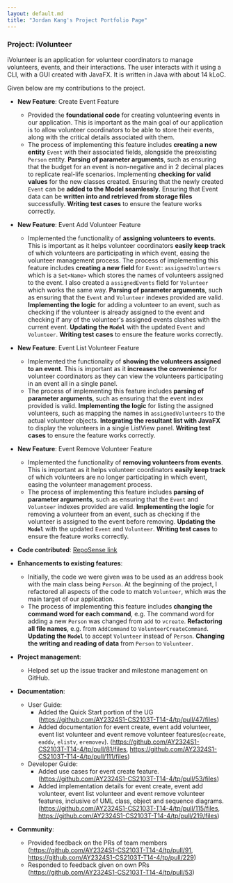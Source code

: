 ```yaml
---
layout: default.md
title: "Jordan Kang's Project Portfolio Page"
---
```


### Project: iVolunteer

iVolunteer is an application for volunteer coordinators to manage volunteers, events, and their interactions. The user interacts with it using a CLI, with a GUI created with JavaFX. It is written in Java with about 14 kLoC.

Given below are my contributions to the project.

* **New Feature**: Create Event Feature
  * Provided the **foundational code** for creating volunteering events in our application. This is important as the main goal of our application is to allow volunteer coordinators to be able to store their events, along with the critical details associated with them.
  * The process of implementing this feature includes 
    **creating a new entity** `Event` with their associated fields, alongside the preexisting `Person` entity.
    **Parsing of parameter arguments**, such as ensuring that the budget for an event is non-negative and in 2 decimal places to replicate real-life scenarios.
    Implementing **checking for valid values** for the new classes created.
    Ensuring that the newly created `Event` can be **added to the Model seamlessly**.
    Ensuring that Event data can be **written into and retrieved from storage files** successfully.
    **Writing test cases** to ensure the feature works correctly.

* **New Feature**: Event Add Volunteer Feature
  * Implemented the functionality of **assigning volunteers to events**. This is important as it helps volunteer coordinators **easily keep track** of which volunteers are participating in which event, easing the volunteer management process.
  The process of implementing this feature includes
    **creating a new field** for `Event`: `assignedVolunteers` which is a `Set<Name>` which stores the names of volunteers assigned to the event. I also created a `assignedEvents` field for `Volunteer` which works the same way.
    **Parsing of parameter arguments**, such as ensuring that the `Event` and `Volunteer` indexes provided are valid.
    **Implementing the logic** for adding a volunteer to an event, such as checking if the volunteer is already assigned to the event and checking if any of the volunteer's assigned events clashes with the current event.
    **Updating the `Model`** with the updated `Event` and `Volunteer`.
    **Writing test cases** to ensure the feature works correctly.

* **New Feature**: Event List Volunteer Feature
  * Implemented the functionality of **showing the volunteers assigned to an event**. This is important as it **increases the convenience** for volunteer coordinators as they can view the volunteers participating in an event all in a single panel.
  * The process of implementing this feature includes
    **parsing of parameter arguments**, such as ensuring that the event index provided is valid.
    **Implementing the logic** for listing the assigned volunteers, such as mapping the names in `assignedVolunteers` to the actual volunteer objects.
    **Integrating the resultant list with JavaFX** to display the volunteers in a single ListView panel.
    **Writing test cases** to ensure the feature works correctly.

* **New Feature**: Event Remove Volunteer Feature
  * Implemented the functionality of **removing volunteers from events**. This is important as it helps volunteer coordinators **easily keep track** of which volunteers are no longer participating in which event, easing the volunteer management process.
  * The process of implementing this feature includes
    **parsing of parameter arguments**, such as ensuring that the `Event` and `Volunteer` indexes provided are valid.
    **Implementing the logic** for removing a volunteer from an event, such as checking if the volunteer is assigned to the event before removing.
    **Updating the `Model`** with the updated `Event` and `Volunteer`.
    **Writing test cases** to ensure the feature works correctly.

* **Code contributed**: [RepoSense link](https://nus-cs2103-ay2324s1.github.io/tp-dashboard/?search=jordankanghm&breakdown=true)

* **Enhancements to existing features**:
  * Initially, the code we were given was to be used as an address book with the main class being `Person`. At the beginning of the project, I refactored all aspects of the code to match `Volunteer`, which was the main target of our application.
  * The process of implementing this feature includes
    **changing the command word for each command**, e.g. The command word for adding a new `Person` was changed from `add` to `vcreate`.
    **Refactoring all file names**, e.g. from `AddCommand` to `VolunteerCreateCommand`.
    **Updating the `Model`** to accept `Volunteer` instead of `Person`.
    **Changing the writing and reading of data** from `Person` to `Volunteer`.

* **Project management**:
  * Helped set up the issue tracker and milestone management on GitHub.

* **Documentation**:
    * User Guide:
      * Added the Quick Start portion of the UG (https://github.com/AY2324S1-CS2103T-T14-4/tp/pull/47/files)
      * Added documentation for event create, event add volunteer, event list volunteer and event remove volunteer features(`ecreate`, `eaddv`, `elistv`, `eremovev`). (https://github.com/AY2324S1-CS2103T-T14-4/tp/pull/81/files, https://github.com/AY2324S1-CS2103T-T14-4/tp/pull/111/files)
    * Developer Guide:
      * Added use cases for event create feature. (https://github.com/AY2324S1-CS2103T-T14-4/tp/pull/53/files)
      * Added implementation details for event create, event add volunteer, event list volunteer and event remove volunteer features, inclusive of UML class, object and sequence diagrams. (https://github.com/AY2324S1-CS2103T-T14-4/tp/pull/115/files, https://github.com/AY2324S1-CS2103T-T14-4/tp/pull/219/files)

* **Community**:
  * Provided feedback on the PRs of team members (https://github.com/AY2324S1-CS2103T-T14-4/tp/pull/91, https://github.com/AY2324S1-CS2103T-T14-4/tp/pull/229)
  * Responded to feedback given on own PRs (https://github.com/AY2324S1-CS2103T-T14-4/tp/pull/53)

<!-- force a page break -->
<div style="page-break-before:always"></div> 

